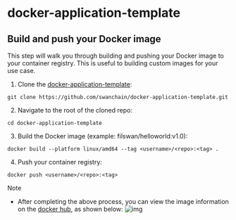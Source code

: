 # docker-application-template

## Build and push your Docker image
This step will walk you through building and pushing your Docker image to your container registry. This is useful to building custom images for your use case.

1. Clone the [docker-application-template](https://github.com/swanchain/docker-application-template):
```
git clone https://github.com/swanchain/docker-application-template.git
```
2. Navigate to the root of the cloned repo:
```
cd docker-application-template
```
3. Build the Docker image (example: filswan/helloworld:v1.0):
```
docker build --platform linux/amd64 --tag <username>/<repo>:<tag> .
```
4. Push your container registry:
```
docker push <username>/<repo>:<tag>
```

> [!NOTE]
> - After completing the above process, you can view the image information on the [docker hub](https://hub.docker.com/repository/docker/filswan/helloworld/general), as shown below:
![img](https://github.com/user-attachments/assets/188d1415-747f-4c0e-a053-43ea587ea5fd)
